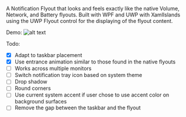 A Notification Flyout that looks and feels exactly like the native Volume, Network, and Battery flyouts. Built with WPF and UWP with XamlIslands using the UWP Flyout control for the displaying of the flyout content.

Demo:
![alt text](https://github.com/TheXamlGuy/NotificationFlyout/blob/master/demo.gif)

Todo:
- [x] Adapt to taskbar placement
- [x] Use entrance animation similar to those found in the native flyouts
- [ ] Works across multiple monitors
- [ ] Switch notification tray icon based on system theme
- [ ] Drop shadow
- [ ] Round corners
- [ ] Use current system accent if user chose to use accent color on background surfaces
- [ ] Remove the gap between the taskbar and the flyout

